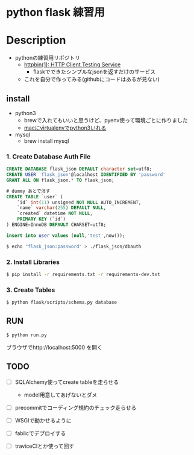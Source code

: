 # python flask 練習用

# Description
- pythonの練習用リポジトリ
  - [httpbin(1): HTTP Client Testing Service](http://httpbin.org/)
    - flaskでできたシンプルなjsonを返すだけのサービス
  - これを自分で作ってみる(githubにコードはあるが見ない)

## install
- python3
  - brewで入れてもいいと思うけど、pyenv使って環境ごとに作りました
  - [macにvirtualenvでpython3いれる](https://gist.github.com/okbm/d4d7f0c6fd1fff3522d1)
- mysql
  - brew install mysql

### 1. Create Database Auth File
```sql
CREATE DATABASE flask_json DEFAULT character set=utf8;
CREATE USER 'flask_json'@localhost IDENTIFIED BY 'password'
GRANT ALL ON flask_json.* TO flask_json;

# dummy あとで消す
CREATE TABLE `user` (
    `id` int(11) unsigned NOT NULL AUTO_INCREMENT,
    `name` varchar(255) DEFAULT NULL,
    `created` datetime NOT NULL,
    PRIMARY KEY (`id`)
) ENGINE=InnoDB DEFAULT CHARSET=utf8;

insert into user values (null,'test',now());
```

```bash
$ echo "flask_json:password" > ./flask_json/dbauth
```

### 2. Install Libraries
```bash
$ pip install -r requirements.txt -r requirements-dev.txt
```

### 3. Create Tables
```bash
$ python flask/scripts/schema.py database
```

## RUN
```bash
$ python run.py
```

ブラウザでhttp://localhost:5000 を開く

## TODO
- [ ] SQLAlchemy使ってcreate tableを走らせる
  - model用意してあげないとダメ
- [ ] precommitでコーディング規約のチェック走らせる
- [ ] WSGIで動かせるように
- [ ] fablicでデプロイする
- [ ] traviceCIとか使って回す

